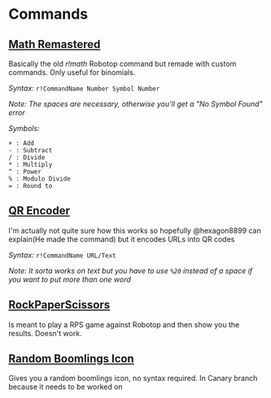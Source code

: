# Commands

## [Math Remastered](https://github.com/toxicscientist/Better-Robotop/blob/Canary/commands/math-remastered.yaml)

Basically the old _r!math_ Robotop command but remade with custom commands. Only useful for binomials.

*Syntax:*
`r!CommandName Number Symbol Number`

_Note: The spaces are necessary, otherwise you'll get a "No Symbol Found" error_

*Symbols:*

```
+ : Add
- : Subtract
/ : Divide
* : Multiply
^ : Power
% : Modulo Divide
= : Round to
```

## [QR Encoder](https://github.com/toxicscientist/Better-Robotop/blob/Canary/commands/QR-Encoder)

I'm actually not quite sure how this works so hopefully @hexagon8899 can explain(He made the command) but it encodes URLs into QR codes

*Syntax:*
`r!CommandName URL/Text`

_Note: It sorta works on text but you have to use `%20` instead of a space if you want to put more than one word_

## [RockPaperScissors](https://github.com/toxicscientist/Better-Robotop/blob/Canary/commands/RockPaperScissors)

Is meant to play a RPS game against Robotop and then show you the results. Doesn't work.

## [Random Boomlings Icon](https://github.com/toxicscientist/Better-Robotop/blob/Canary/commands/Random%20Boomlings%20Icon)

Gives you a random boomlings icon, no syntax required. In Canary branch because it needs to be worked on
